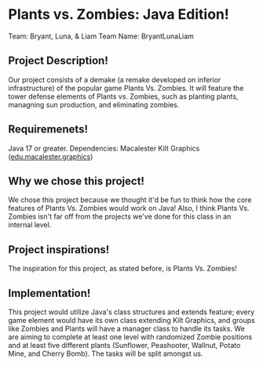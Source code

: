 # Plants vs. Zombies: Java Edition!
Team: Bryant, Luna, & Liam
Team Name: BryantLunaLiam
## Project Description!
Our project consists of a demake (a remake developed on inferior infrastructure) of the popular game Plants Vs. Zombies. It will feature the tower defense elements of Plants vs. Zombies, such as planting plants, managning sun production, and eliminating zombies.
## Requiremenets!
Java 17 or greater. Dependencies: Macalester Kilt Graphics ([edu.macalester.graphics](https://github.com/mac-comp127/kilt-graphics))
## Why we chose this project!
We chose this project because we thought it'd be fun to think how the core features of Plants Vs. Zombies would work on Java! Also, I think Plants Vs. Zombies isn't far off from the projects we've done for this class in an internal level.
## Project inspirations!
The inspiration for this project, as stated before, is Plants Vs. Zombies!
## Implementation!
This project would utilize Java's class structures and extends feature; every game element would have its own class extending Kilt Graphics, and groups like Zombies and Plants will have a manager class to handle its tasks. We are aiming to complete at least one level with randomized Zombie positions and at least five different plants (Sunflower, Peashooter, Wallnut, Potato Mine, and Cherry Bomb). The tasks will be split amongst us.
